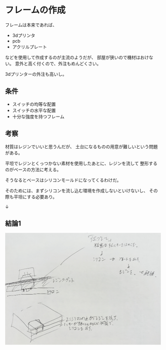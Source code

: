 
# フレームの作成

フレームは本来であれば、
+ 3dプリンタ
+ pcb
+ アクリルプレート

などを使用して作成するのが主流のようだが、
部屋が狭いので機材はおけない。
意外と高く付くので、外注もめんどくさい。

3dプリンターの外注も高いし。


## 条件

+ スイッチの均等な配置
+ スイッチの水平な配置
+ 十分な強度を持つフレーム


## 考察

材質はレジンでいいと思うんだが、
土台になるものの用意が難しいという問題がある。

平坦でレジンとくっつかない素材を使用したあとに、レジンを流して
整形するのがベースの方法に考える。

そうなるとベースはシリコンモールドになってくるわけだ。

そのためには、まずシリコンを流し込む環境を作成しないといけないし、
その際も平坦にする必要あり。

↓

## 結論1

![](.mdImages/plan/20220313_144416.png)